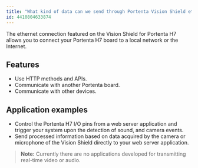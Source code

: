 ```yaml
---
title: "What kind of data can we send through Portenta Vision Shield ethernet port?"
id: 4410804633874
---
```


The ethernet connection featured on the Vision Shield for Portenta H7 allows you to connect your Portenta H7 board to a local network or the Internet.

## Features

* Use HTTP methods and APIs.
* Communicate with another Portenta board.
* Communicate with other devices.

## Application examples

* Control the Portenta H7 I/O pins from a web server application and trigger your system upon the detection of sound, and camera events.
* Send processed information based on data acquired by the camera or microphone of the Vision Shield directly to your web server application.

 > **Note:** Currently there are no applications developed for transmitting real-time video or audio.
